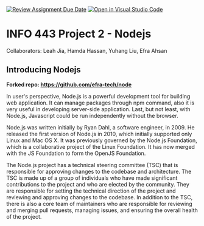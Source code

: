[![Review Assignment Due Date](https://classroom.github.com/assets/deadline-readme-button-24ddc0f5d75046c5622901739e7c5dd533143b0c8e959d652212380cedb1ea36.svg)](https://classroom.github.com/a/ZL2e6lYH)
[![Open in Visual Studio Code](https://classroom.github.com/assets/open-in-vscode-718a45dd9cf7e7f842a935f5ebbe5719a5e09af4491e668f4dbf3b35d5cca122.svg)](https://classroom.github.com/online_ide?assignment_repo_id=11093602&assignment_repo_type=AssignmentRepo)

# INFO 443 Project 2 - Nodejs

Collaborators: Leah Jia, Hamda Hassan, Yuhang Liu, Efra Ahsan

## Introducing Nodejs
**Forked repo: https://github.com/efra-tech/node**

In user's perspective, Node.js is a powerful development tool for building web application. It can manage packages through npm command, also it is very useful in developing server-side application. Last, but not least, with Node.js, Javascript could be run independently without the browser.

Node.js was written initially by Ryan Dahl, a software engineer, in 2009. He released the first version of Node.js in 2010, which initially supported only Linux and Mac OS X. It was previously governed by the Node.js Foundation, which is a collaborative project of the Linux Foundation. It has now merged with the JS Foundation to form the OpenJS Foundation. 

The Node.js project has a technical steering committee (TSC) that is responsible for approving changes to the codebase and architecture. The TSC is made up of a group of individuals who have made significant contributions to the project and who are elected by the community. They are responsible for setting the technical direction of the project and reviewing and approving changes to the codebase. In addition to the TSC, there is also a core team of maintainers who are responsible for reviewing and merging pull requests, managing issues, and ensuring the overall health of the project.
